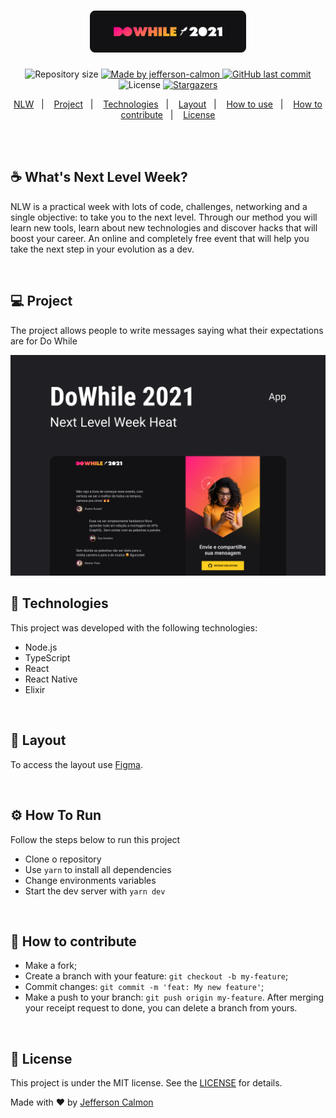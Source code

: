 <h1 align="center">
    <img alt="NLW Heat" title="NLW Heat" src=".github/logo.png" width="250px" />
</h1>
<!-- <h4 align="center">NLW Heat </h4> -->
<p align="center">  
  <img alt="Repository size" src="https://img.shields.io/github/repo-size/jefferson-calmon/nlw-heat-impulse?color=fe3a6d">
    
  <a href="https://www.linkedin.com/in/jeffersoncalmon/">
    <img alt="Made by jefferson-calmon" src="https://img.shields.io/badge/made%20by-Jefferson Calmon-%23fe3a6d">
  </a>
  
  <a href="https://github.com/jefferson-calmon/nlw-heat-impulse/commits/master">
    <img alt="GitHub last commit" src="https://img.shields.io/github/last-commit/jefferson-calmon/nlw-heat-impulse?color=fe3a6d">
  </a>

  <img alt="License" src="https://img.shields.io/badge/license-MIT-brightgreen?color=fe3a6d">

   <a href="https://github.com/jefferson-calmon/nlw-heat-impulse/stargazers">
    <img alt="Stargazers" src="https://img.shields.io/github/stars/jefferson-calmon/nlw-heat-impulse?style=social&color=fe3a6d">
  </a>
</p>

<p align="center">
  <a href="#-nlw">NLW</a>&nbsp;&nbsp;&nbsp;|&nbsp;&nbsp;&nbsp;
  <a href="#-project">Project</a>&nbsp;&nbsp;&nbsp;|&nbsp;&nbsp;&nbsp;
  <a href="#rocket-Technologies">Technologies</a>&nbsp;&nbsp;&nbsp;|&nbsp;&nbsp;&nbsp;
  <a href="#-layout">Layout</a>&nbsp;&nbsp;&nbsp;|&nbsp;&nbsp;&nbsp;
  <a href="#-how-to-use">How to use</a>&nbsp;&nbsp;&nbsp;|&nbsp;&nbsp;&nbsp;
  <a href="#-how-to-contribute">How to contribute</a>&nbsp;&nbsp;&nbsp;|&nbsp;&nbsp;&nbsp;
  <a href="#memo-license">License</a>
</p>


<br /><br />


<a id="-nlw"></a>

## :coffee: What's Next Level Week?
NLW is a practical week with lots of code, challenges, networking and a single objective: to take you to the next level.
Through our method you will learn new tools, learn about new technologies and discover hacks that will boost your career.
An online and completely free event that will help you take the next step in your evolution as a dev.


<br />


##  :computer: Project
The project allows people to write messages saying what their expectations are for Do While

<img alt="Example" title="Example" src=".github/capa.png" />


<br />


## :rocket: Technologies
This project was developed with the following technologies:
- Node.js
- TypeScript
- React
- React Native
- Elixir


<br />


## 🔖 Layout
To access the layout use [Figma](https://www.figma.com/file/GfMrGymDY9fU1CFfig9lJy/%5BNLW-Heat---Mission%3A-Impulse%5D-DoWhile2021-(Community)?node-id=0%3A1).


<br />


##  ⚙️ How To Run
Follow the steps below to run this project
- Clone o repository
- Use `yarn` to install all dependencies
- Change environments variables
- Start the dev server with `yarn dev`


<br />


## 🤔 How to contribute
-  Make a fork;
-  Create a branch with your feature: `git checkout -b my-feature`;
-  Commit changes: `git commit -m 'feat: My new feature'`;
-  Make a push to your branch: `git push origin my-feature`.
After merging your receipt request to done, you can delete a branch from yours.


<br />


## :memo: License
This project is under the MIT license. See the [LICENSE](https://github.com/DanielObara/NLW-1.0/blob/master/LICENSE) for details.


Made with ♥ by [Jefferson Calmon](https://jeffersoncalmon.dev)